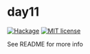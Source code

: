 # day11

[![Hackage](https://img.shields.io/hackage/v/day11.svg?logo=haskell)](https://hackage.haskell.org/package/day11)
[![MIT license](https://img.shields.io/badge/license-MIT-blue.svg)](LICENSE)

See README for more info
